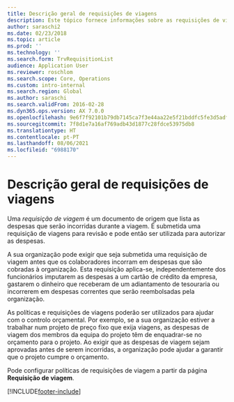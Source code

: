 ```yaml
---
title: Descrição geral de requisições de viagens
description: Este tópico fornece informações sobre as requisições de viagens. Um documento de requisição de viagem planifica as despesas de viagem.
author: saraschi2
ms.date: 02/23/2018
ms.topic: article
ms.prod: ''
ms.technology: ''
ms.search.form: TrvRequisitionList
audience: Application User
ms.reviewer: roschlom
ms.search.scope: Core, Operations
ms.custom: intro-internal
ms.search.region: Global
ms.author: saraschi
ms.search.validFrom: 2016-02-28
ms.dyn365.ops.version: AX 7.0.0
ms.openlocfilehash: 9e6f7f92101b79db7145ca7f3e44aa22e5f21bddfc5fe3d5adfa765fe37b8fd8
ms.sourcegitcommit: 7f8d1e7a16af769adb43d1877c28fdce53975db8
ms.translationtype: HT
ms.contentlocale: pt-PT
ms.lasthandoff: 08/06/2021
ms.locfileid: "6988170"
---
```

# <a name="travel-requisitions-overview"></a>Descrição geral de requisições de viagens

Uma *requisição de viagem* é um documento de origem que lista as despesas que serão incorridas durante a viagem. É submetida uma requisição de viagens para revisão e pode então ser utilizada para autorizar as despesas.

A sua organização pode exigir que seja submetida uma requisição de viagem antes que os colaboradores incorram em despesas que são cobradas à organização. Esta requisição aplica-se, independentemente dos funcionários imputarem as despesas a um cartão de crédito da empresa, gastarem o dinheiro que receberam de um adiantamento de tesouraria ou incorrerem em despesas correntes que serão reembolsadas pela organização.

As políticas e requisições de viagens poderão ser utilizados para ajudar com o controlo orçamental. Por exemplo, se a sua organização estiver a trabalhar num projeto de preço fixo que exija viagens, as despesas de viagem dos membros da equipa do projeto têm de enquadrar-se no orçamento para o projeto. Ao exigir que as despesas de viagem sejam aprovadas antes de serem incorridas, a organização pode ajudar a garantir que o projeto cumpre o orçamento.

Pode configurar políticas de requisições de viagem a partir da página **Requisição de viagem**.


[!INCLUDE[footer-include](../includes/footer-banner.md)]